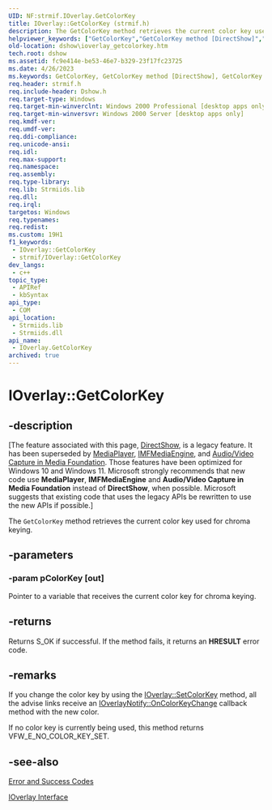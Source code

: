 ```yaml
---
UID: NF:strmif.IOverlay.GetColorKey
title: IOverlay::GetColorKey (strmif.h)
description: The GetColorKey method retrieves the current color key used for chroma keying.
helpviewer_keywords: ["GetColorKey","GetColorKey method [DirectShow]","GetColorKey method [DirectShow]","IOverlay interface","IOverlay interface [DirectShow]","GetColorKey method","IOverlay.GetColorKey","IOverlay::GetColorKey","IOverlayGetColorKey","dshow.ioverlay_getcolorkey","strmif/IOverlay::GetColorKey"]
old-location: dshow\ioverlay_getcolorkey.htm
tech.root: dshow
ms.assetid: fc9e414e-be53-46e7-b329-23f17fc23725
ms.date: 4/26/2023
ms.keywords: GetColorKey, GetColorKey method [DirectShow], GetColorKey method [DirectShow],IOverlay interface, IOverlay interface [DirectShow],GetColorKey method, IOverlay.GetColorKey, IOverlay::GetColorKey, IOverlayGetColorKey, dshow.ioverlay_getcolorkey, strmif/IOverlay::GetColorKey
req.header: strmif.h
req.include-header: Dshow.h
req.target-type: Windows
req.target-min-winverclnt: Windows 2000 Professional [desktop apps only]
req.target-min-winversvr: Windows 2000 Server [desktop apps only]
req.kmdf-ver: 
req.umdf-ver: 
req.ddi-compliance: 
req.unicode-ansi: 
req.idl: 
req.max-support: 
req.namespace: 
req.assembly: 
req.type-library: 
req.lib: Strmiids.lib
req.dll: 
req.irql: 
targetos: Windows
req.typenames: 
req.redist: 
ms.custom: 19H1
f1_keywords:
 - IOverlay::GetColorKey
 - strmif/IOverlay::GetColorKey
dev_langs:
 - c++
topic_type:
 - APIRef
 - kbSyntax
api_type:
 - COM
api_location:
 - Strmiids.lib
 - Strmiids.dll
api_name:
 - IOverlay.GetColorKey
archived: true
---
```


# IOverlay::GetColorKey


## -description

\[The feature associated with this page, [DirectShow](/windows/win32/directshow/directshow), is a legacy feature. It has been superseded by [MediaPlayer](/uwp/api/Windows.Media.Playback.MediaPlayer), [IMFMediaEngine](/windows/win32/api/mfmediaengine/nn-mfmediaengine-imfmediaengine), and [Audio/Video Capture in Media Foundation](/windows/win32/medfound/audio-video-capture-in-media-foundation). Those features have been optimized for Windows 10 and Windows 11. Microsoft strongly recommends that new code use **MediaPlayer**, **IMFMediaEngine** and **Audio/Video Capture in Media Foundation** instead of **DirectShow**, when possible. Microsoft suggests that existing code that uses the legacy APIs be rewritten to use the new APIs if possible.\]

The <code>GetColorKey</code> method retrieves the current color key used for chroma keying.

## -parameters

### -param pColorKey [out]

Pointer to a variable that receives the current color key for chroma keying.

## -returns

Returns S_OK if successful. If the method fails, it returns an <b>HRESULT</b> error code.

## -remarks

If you change the color key by using the <a href="/windows/desktop/api/strmif/nf-strmif-ioverlay-setcolorkey">IOverlay::SetColorKey</a> method, all the advise links receive an <a href="/windows/desktop/api/strmif/nf-strmif-ioverlaynotify-oncolorkeychange">IOverlayNotify::OnColorKeyChange</a> callback method with the new color.

If no color key is currently being used, this method returns VFW_E_NO_COLOR_KEY_SET.

## -see-also

<a href="/windows/desktop/DirectShow/error-and-success-codes">Error and Success Codes</a>



<a href="/windows/desktop/api/strmif/nn-strmif-ioverlay">IOverlay Interface</a>